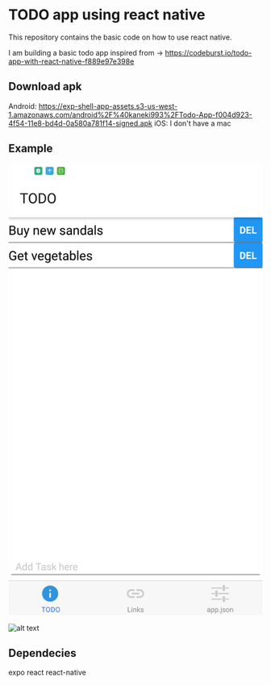 # TODO app using react native

This repository contains the  basic code on how to use react native.

I am building a basic todo app inspired from -> https://codeburst.io/todo-app-with-react-native-f889e97e398e
## Download apk
Android: https://exp-shell-app-assets.s3-us-west-1.amazonaws.com/android%2F%40kaneki993%2FTodo-App-f004d923-4f54-11e8-bd4d-0a580a781f14-signed.apk
iOS: I don't have a mac

## Example 
![alt text](./assets/images/screenshot1.png "View1")

![alt text](./assets/images/screenshot2.png "View2")


## Dependecies
expo 
react
react-native 